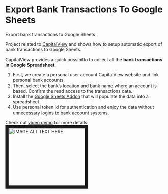 # Export Bank Transactions To Google Sheets
Export bank transactions to Google Sheets

Project related to [CapitalView](https://mycapitalview.com/bank-transactions-to-google-sheets) and shows how to setup automatic export of bank transactions to Google Sheets.

CapitalView provides a quick possibilto to collect all the **bank transactions in Google Spreadsheet**. 
1. First, we create a personal user account CapitalView website and link personal bank accounts.
2. Then, select the bank’s location and bank name where an account is based. Confirm the read access to the transactions data.
3. Install the [Google Sheets Addon](https://workspace.google.com/marketplace/app/capitalview/375261803937) that will populate the data into a spreadsheet. 
4. Use personal token id for authentication and enjoy the data without unnecessary logins to bank account systems. 

Check out [video demo](https://www.youtube.com/watch?v=ipWnOT4bo3w) for more details: <a href="http://www.youtube.com/watch?feature=player_embedded&v=YOUTUBE_VIDEO_ID_HERE
" target="_blank"><img src="https://mycapitalview.com/static/home/google-sheets.gif" 
alt="IMAGE ALT TEXT HERE" width="240" height="180" border="10" /></a>


